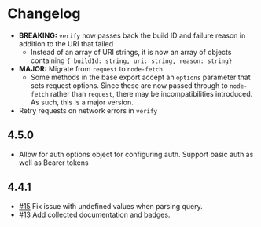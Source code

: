 # Changelog

- **BREAKING:** `verify` now passes back the build ID and failure reason in addition to the URI that failed
  - Instead of an array of URI strings, it is now an array of objects containing
    `{ buildId: string, uri: string, reason: string}`
- **MAJOR:** Migrate from `request` to `node-fetch`
  - Some methods in the base export accept an `options` parameter that sets request options. Since these are now passed
    through to `node-fetch` rather than `request`, there may be incompatibilities introduced. As such, this is a major
    version.
- Retry requests on network errors in `verify`

## 4.5.0

- Allow for auth options object for configuring auth. Support basic auth as well as Bearer tokens

## 4.4.1

- [#15] Fix issue with undefined values when parsing query.
- [#13] Add collected documentation and badges.

[#13]: https://github.com/warehouseai/warehouse.ai-api-client/pull/13
[#15]: https://github.com/warehouseai/warehouse.ai-api-client/pull/15

